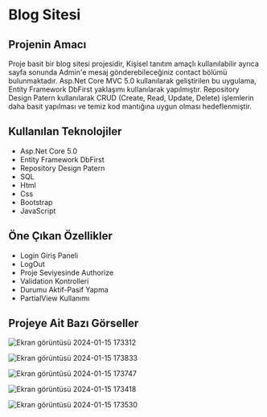 # Blog Sitesi
## Projenin Amacı
Proje basit bir blog sitesi projesidir, Kişisel tanıtım amaçlı kullanılabilir ayrıca sayfa sonunda Admin'e mesaj gönderebileceğiniz contact bölümü bulunmaktadır.
Asp.Net Core MVC 5.0 kullanılarak geliştirilen bu uygulama, Entity Framework DbFirst yaklaşımı kullanılarak yapılmıştır. Repository Design Patern kullanılarak CRUD (Create, Read, Update, Delete) işlemlerin daha basit yapılması ve temiz kod mantığına uygun olması hedeflenmiştir.
## Kullanılan Teknolojiler
- Asp.Net Core 5.0
- Entity Framework DbFirst
- Repository Design Patern
- SQL
- Html
- Css
- Bootstrap
- JavaScript
 ## Öne Çıkan Özellikler
 - Login Giriş Paneli
 - LogOut
 - Proje Seviyesinde Authorize
 - Validation Kontrolleri
 - Durumu Aktif-Pasif Yapma
 - PartialView Kullanımı

## Projeye Ait Bazı Görseller

![Ekran görüntüsü 2024-01-15 173312](https://github.com/fthatmc/BlogSitesi/assets/136472585/ed27fac6-6865-493c-b55d-e9987dc2c2ea)


![Ekran görüntüsü 2024-01-15 173833](https://github.com/fthatmc/BlogSitesi/assets/136472585/fc1f6350-1153-4526-bdbd-623621eb04a7)


![Ekran görüntüsü 2024-01-15 173747](https://github.com/fthatmc/BlogSitesi/assets/136472585/452a1e0d-acff-452e-8d74-9ff1f5b89281)


![Ekran görüntüsü 2024-01-15 173418](https://github.com/fthatmc/BlogSitesi/assets/136472585/bc3ffffd-24de-4466-b459-e73766cd96ff)


![Ekran görüntüsü 2024-01-15 173530](https://github.com/fthatmc/BlogSitesi/assets/136472585/3c2d0afe-c843-44ca-88a7-ea52d111b08c)


  
